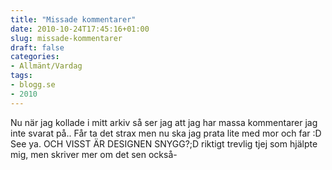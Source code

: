 ```yaml
---
title: "Missade kommentarer"
date: 2010-10-24T17:45:16+01:00
slug: missade-kommentarer
draft: false
categories:
- Allmänt/Vardag
tags:
- blogg.se
- 2010
---
```

Nu när jag kollade i mitt arkiv så ser jag att jag har massa kommentarer jag inte svarat på.. Får ta det strax men nu ska jag prata lite med mor och far :D See ya. OCH VISST ÄR DESIGNEN SNYGG?;D riktigt trevlig tjej som hjälpte mig, men skriver mer om det sen också-